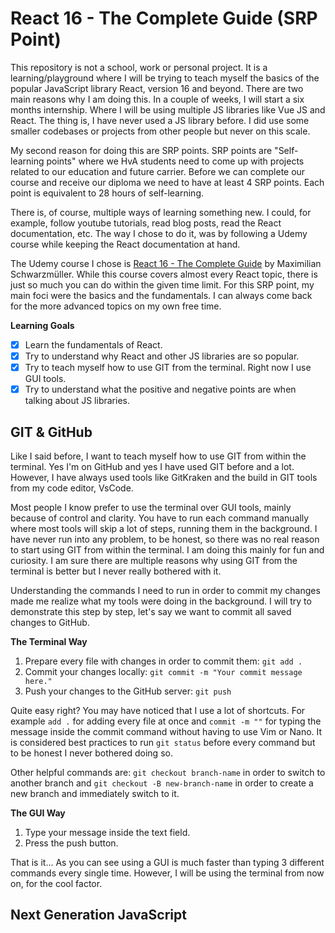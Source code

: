 # React 16 - The Complete Guide (SRP Point)

This repository is not a school, work or personal project. It is a learning/playground where I will be trying to teach myself the basics of the popular JavaScript library React, version 16 and beyond. There are two main reasons why I am doing this. In a couple of weeks, I will start a six months internship. Where I will be using multiple JS libraries like Vue JS and React. The thing is, I have never used a JS library before. I did use some smaller codebases or projects from other people but never on this scale.

My second reason for doing this are SRP points. SRP points are "Self-learning points" where we HvA students need to come up with projects related to our education and future carrier. Before we can complete our course and receive our diploma we need to have at least 4 SRP points. Each point is equivalent to 28 hours of self-learning.

There is, of course, multiple ways of learning something new. I could, for example, follow youtube tutorials, read blog posts, read the React documentation, etc. The way I chose to do it, was by following a Udemy course while keeping the React documentation at hand.

The Udemy course I chose is [React 16 - The Complete Guide](https://www.udemy.com/react-the-complete-guide-incl-redux/learn/v4/overview) by Maximilian Schwarzmüller. While this course covers almost every React topic, there is just so much you can do within the given time limit. For this SRP point, my main foci were the basics and the fundamentals. I can always come back for the more advanced topics on my own free time.

**Learning Goals**

- [x] Learn the fundamentals of React.
- [x] Try to understand why React and other JS libraries are so popular.
- [x] Try to teach myself how to use GIT from the terminal. Right now I use GUI tools.
- [x] Try to understand what the positive and negative points are when talking about JS libraries.

## GIT & GitHub

Like I said before, I want to teach myself how to use GIT from within the terminal. Yes I'm on GitHub and yes I have used GIT before and a lot. However, I have always used tools like GitKraken and the build in GIT tools from my code editor, VsCode.

Most people I know prefer to use the terminal over GUI tools, mainly because of control and clarity. You have to run each command manually where most tools will skip a lot of steps, running them in the background. I have never run into any problem, to be honest, so there was no real reason to start using GIT from within the terminal. I am doing this mainly for fun and curiosity. I am sure there are multiple reasons why using GIT from the terminal is better but I never really bothered with it.

Understanding the commands I need to run in order to commit my changes made me realize what my tools were doing in the background. I will try to demonstrate this step by step, let's say we want to commit all saved changes to GitHub.

**The Terminal Way**

1. Prepare every file with changes in order to commit them: `git add .`
2. Commit your changes locally: `git commit -m "Your commit message here."`
3. Push your changes to the GitHub server: `git push`

Quite easy right? You may have noticed that I use a lot of shortcuts. For example `add .` for adding every file at once and `commit -m ""` for typing the message inside the commit command without having to use Vim or Nano. It is considered best practices to run `git status` before every command but to be honest I never bothered doing so.

Other helpful commands are: `git checkout branch-name` in order to switch to another branch and `git checkout -B new-branch-name` in order to create a new branch and immediately switch to it.

**The GUI Way**

1. Type your message inside the text field.
2. Press the push button.

That is it... As you can see using a GUI is much faster than typing 3 different commands every single time. However, I will be using the terminal from now on, for the cool factor.

## Next Generation JavaScript
